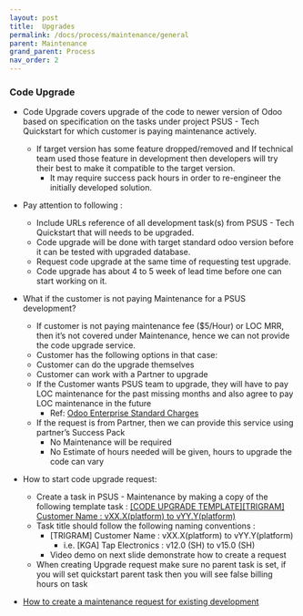 ```yaml
---
layout: post
title:  Upgrades
permalink: /docs/process/maintenance/general
parent: Maintenance
grand_parent: Process
nav_order: 2
---
```


### Code Upgrade

- Code Upgrade covers upgrade of the code to newer version of Odoo based on specification on the tasks under project PSUS - Tech Quickstart for which customer is paying maintenance actively.
  - If target version has some feature dropped/removed and If technical team used those feature in development then developers will try their best to make it compatible to the target version.
    - It may require success pack hours in order to re-engineer the initially developed solution.

- Pay attention to following :
  - Include URLs reference of all development task(s) from PSUS - Tech Quickstart that will needs to be upgraded.
  - Code upgrade will be done with target standard odoo version before it can be tested with upgraded database.
  - Request code upgrade at the same time of requesting test upgrade.
  - Code upgrade has about 4 to 5 week of lead time before one can start working on it.

- What if the customer is not paying Maintenance for a PSUS development?
  - If customer is not paying maintenance fee ($5/Hour) or LOC MRR, then it’s not covered under Maintenance, hence we can not provide the code upgrade service.
  - Customer has the following options in that case:
  - Customer can do the upgrade themselves
  - Customer can work with a Partner to upgrade
  - If the Customer wants PSUS team to upgrade, they will have to pay LOC maintenance for the past missing months and also agree to pay LOC maintenance in the future
    - Ref: [Odoo Enterprise Standard Charges](https://www.odoo.com/documentation/master/legal/terms/enterprise.html#standard-charges)
  - If the request is from Partner, then we can provide this service using partner’s Success Pack
    - No Maintenance will be required
    - No Estimate of hours needed will be given, hours to upgrade the code can vary

- How to start code upgrade request:
  - Create a task in PSUS - Maintenance by making a copy of the following template task : [[CODE UPGRADE TEMPLATE][TRIGRAM] Customer Name : vXX.X(platform) to vYY.Y(platform)](https://www.odoo.com/web?debug=true#id=2496020&cids=3&menu_id=4720&action=333&active_id=3137&model=project.task&view_type=form)
  - Task title should follow the following naming conventions :
    - [TRIGRAM] Customer Name : vXX.X(platform) to vYY.Y(platform)
      - i.e. [KGA] Tap Electronics : v12.0 (SH) to v15.0 (SH)
    - Video demo on next slide demonstrate how to create a request
  - When creating Upgrade request make sure no parent task is set, if you will set quickstart parent task then you will see false billing hours on task

- [How to create a maintenance request for existing development](https://youtu.be/UGzavmOCquc)